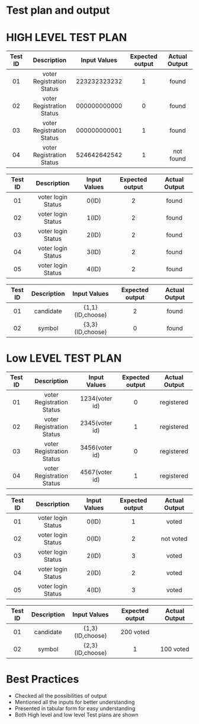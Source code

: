 # Test plan and output
# HIGH LEVEL TEST PLAN
|Test ID|Description|Input Values|Expected output|Actual Output|
|:-----:|:---------:|:----------:|:-------------:|:-----------:|
|01|voter Registration Status|223232323232|1|found|
|02|voter Registration Status|000000000000|0|found|
|03|voter Registration Status|000000000001|1|found|
|04|voter Registration Status|524642642542|1|not found|

|Test ID|Description|Input Values|Expected output|Actual Output|
|:-----:|:---------:|:----------:|:-------------:|:-----------:|
|01|voter login Status|0(ID)|2|found|
|02|voter login Status|1(ID)|2|found|
|03|voter login Status|2(ID)|2|found|
|04|voter login Status|3(ID)|2|found|
|05|voter login Status|4(ID)|2|found|

|Test ID|Description|Input Values|Expected output|Actual Output|
|:-----:|:---------:|:----------:|:-------------:|:-----------:|
|01|candidate|{1,1}(ID,choose)|2|found|
|02|symbol|{3,3}(ID,choose)|0|found|

# Low LEVEL TEST PLAN
|Test ID|Description|Input Values|Expected output|Actual Output|
|:-----:|:---------:|:----------:|:-------------:|:-----------:|
|01|voter Registration Status|1234(voter id)|0|registered|
|02|voter Registration Status|2345(voter id)|1|registered|
|03|voter Registration Status|3456(voter id)|0|registered|
|04|voter Registration Status|4567(voter id)|1|registered|


|Test ID|Description|Input Values|Expected output|Actual Output|
|:-----:|:---------:|:----------:|:-------------:|:-----------:|
|01|voter login Status|0(ID)|1|voted|
|02|voter login Status|0(ID)|2|not voted|
|03|voter login Status|2(ID)|3|voted|
|04|voter login Status|2(ID)|2|voted|
|05|voter login Status|4(ID)|3|voted|


|Test ID|Description|Input Values|Expected output|Actual Output|
|:-----:|:---------:|:----------:|:-------------:|:-----------:|
|01|candidate|{1,3}(ID,choose)|200 voted|
|02|symbol|{2,3}(ID,choose)|1|100 voted|

# Best Practices
* Checked all the possibilities of output
* Mentioned all the inputs for better understanding
* Presented in tabular form for easy understanding 
* Both High level and low level Test plans are shown
